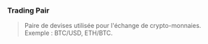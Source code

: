 ### Trading Pair

> Paire de devises utilisée pour l'échange de crypto-monnaies. Exemple : BTC/USD, ETH/BTC. 
